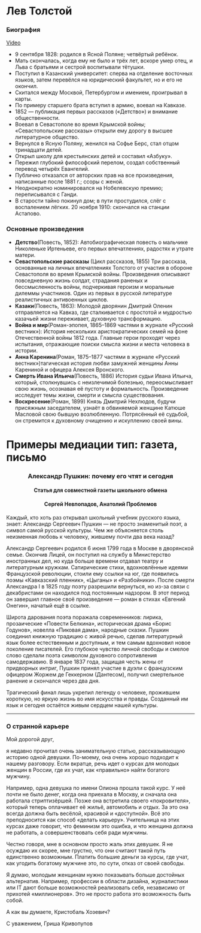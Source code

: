 

# Лев Толстой

### Биография

[Video](https://www.youtube.com/watch?v=907JsE4Nxwk)

- 9 сентября 1828: родился в Ясной Поляне; четвёртый ребёнок.
- Мать скончалась, когда ему не было и трёх лет, вскоре умер отец, и Льва с братьями и сестрой воспитывали тётушки.
- Поступил в Казанский университет: сперва на отделение восточных языков, затем перевёлся на юридический факультет, но и его не окончил.
- Cкитался между Москвой, Петербургом и имением, проигрывал в карты.
- По примеру старшего брата вступил в армию, воевал на Кавказе.
- 1852 — публикация первых рассказов («Детство») и внимание общественности.
- Воевал в Севастополе во время Крымской войны; «Севастопольские рассказы» открыли ему дорогу в высшее литературное общество.
- Вернулся в Ясную Поляну, женился на Софье Берс, стал отцом тринадцати детей.
- Открыл школу для крестьянских детей и составил «Азбуку».
- Пережил глубокий философский перелом, создал собственный перевод четырёх Евангелий.
- Публично отказался от авторских прав на все произведения, написанные после 1881 г.; ссоры с женой.
- Неоднократно номинировался на Нобелевскую премию; переписывался с Ганди.
- В старости тайно покинул дом; в пути простудился, слёг с воспалением лёгких. 20 ноября 1910: скончался на станции Астапово.

### Oсновные произведения

- **Детство**(Повесть, 1852): Автобиографическая повесть о мальчике Николеньке Иртеньеве, его первых впечатлениях, радостях и утрате матери.
- **Севастопольские рассказы** (Цикл рассказов, 1855) Три рассказа, основанные на личных впечатлениях Толстого от участия в обороне Севастополя во время Крымской войны. Произведения описывают повседневную жизнь солдат, страдания раненых и бессмысленность войны, подчеркивая героизм и моральные дилеммы участников. Один из первых в русской литературе реалистичных антивоенных циклов.
- **Казаки**(Повесть, 1863): Молодой дворянин Дмитрий Оленин отправляется на Кавказ, где сталкивается с простотой и мудростью казачьей жизни переживает, духовную трансформацию.
- **Война и мир**(Роман-эпопея, 1865–1869 частями в журнале «Русский вестник»): История нескольких аристократических семей на фоне Отечественной войны 1812 года. Главные герои проходят через испытания, отражающие поиски смысла жизни и места человека в истории.
- **Анна Каренина**(Роман, 1875–1877  частями в журнале «Русский вестник»)тагическая история любви замужней женщины Анны Карениной и офицера Алексея Вронского. 
- **Смерть Ивана Ильича**(Повесть, 1886) История судьи Ивана Ильича, который, столкнувшись с неизлечимой болезнью, переосмысливает свою жизнь, осознавая её пустоту и формальность. Произведение исследует темы жизни, смерти и смысла существования.
- **Воскресение**(Роман, 1899) Князь Дмитрий Нехлюдов, будучи присяжным заседателем, узнаёт в обвиняемой женщине Катюше Масловой свою бывшую возлюбленную. Потрясённый её судьбой, он стремится к духовному очищению и искуплению своей вины.

# Примеры медиации тип: газета, письмо

<h3 align="center">Александр Пушкин: почему его чтят и сегодня</h3>
<h4 align="center">Статья для совместной газеты школьного обмена</h4>
<h4 align="center">Сергей Невпопадов, Анатолий Проблемов</h4>

Каждый, кто хоть раз открывал школьный учебник русского языка, знает:  Александр Сергеевич Пушкин — не просто знаменитый поэт, а символ самой русской культуры. Чем же объясняется столь неизменная любовь к человеку, жившему почти два века назад?

Александр Сергеевич родился 6 июня 1799 года в Москве в дворянской семье. Окончив Лицей, он поступил на службу в Министерство иностранных дел, но куда больше времени отдавал театру и литературным кружкам. Сатирические стихи, вдохновлённые идеями Французской революции, стоили ему ссылки на юг, где появились поэмы «Кавказский пленник», «Цыганы» и «Разбойники». После смерти Александра I в 1825 году поэту разрешили вернуться, но из-за связи с декабристами он находился под постоянным надзором. В этот период он завершил главное своё произведение — роман в стихах «Евгений Онегин», начатый ещё в ссылке.

Широта дарования поэта поражала современников: лирика, прозаические «Повести Белкина», историческая драма «Борис Годунов», новелла «Пиковая дама», народные сказки. Пушкин соединил книжную традицию с живой речью, сделав литературный язык более естественным и доступным,  и тем самым вдохновил новое поколение писателей. Его глубокое чувство личной свободы и смелое слово сделали поэта символом духовного сопротивления самодержавию. В январе 1837 года, защищая честь жены от придворных интриг, Пушкин принял участие в дуэли с французским офицером Жоржем де Геккерном (Дантесом), получил смертельное ранение и скончался через два дня.

Трагический финал лишь укрепил легенду о человеке, прожившем короткую, но яркую жизнь во имя искусства и правды. Созданный им язык и сегодня остаётся живым сердцем нашей культуры.

--- 
### О странной карьере
Мой дорогой друг,

 я недавно прочитал очень занимательную статью, рассказывающую историю одной девушки. По-моему, она очень хорошо подходит к нашему разговору. Если вкратце, речь идет о курсах для молодых женщин в России, где их учат, как «правильно» найти богатого мужчину.
 
Например, одна девушка по имени Олиона прошла такой курс. У неё почти не было денег, когда она приехала в Москву, и сначала она работала стриптизёршей. Позже она встретила своего «покровителя», который теперь оплачивает её жильё, автомобиль и отдых. За это она всегда должна быть весёлой, красивой и «доступной». Всё это преподносится как способ «делать карьеру».
Учительница на этих курсах даже говорит, что феминизм  это ошибка, и что женщина должна не работать, а совершенствовать себя ради мужчины.

Честно говоря, мне в основном просто жаль этих девушек. Я не осуждаю их скорее, мне грустно, что они считают такой путь единственно возможным. Платить большие деньги за курсы, где учат, как угодить богатому мужчине  это, по сути, отказ от своей свободы.

Я думаю, молодым женщинам нужно показывать больше достойных альтернатив. Например, профессии в области дизайна, журналистики или IT дают больше возможностей реализовать себя, независимо от прихотей «миллионеров». Это не просто работа это возможность быть собой.

А как вы думаете, Кристобаль Хозевич?

С уважением, Гриша Кривопупов
